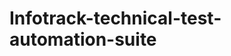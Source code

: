 # Infotrack-technical-test-automation-suite
<title><H1>API test suite</H1> <title>
<p>This Test Suite is used for Testing and Validating ENDPOINTS for the following base url:
https://reqres.in/
<br>
<H2>TEST SUITE HIGH LEVEL BREAKDOWN</H2></p>
<strong>- NOTE: Please refer to each subsections for detailed test Overview and description </strong>
<br>
<H3>FUNCTIONAL TESTS</H3>
<H4>BEARER TOKEN VALUE TEST</H4>
<p>Tests to obtain and Submit a bearer token to multiple endpoints (GET,POST,PUT,DELETE)</p>
<H4>NEGATIVE TESTS</H4>
<i>Used to Test Negative scenarios where input of invalid or incorrect data, etc are used to test expected error handling and responses from the API endpoint and/or response contents.</i>
<H4>E2E TESTS</H4>
<p>Used to test E2E Flows Scenarios</p>


<br>

<H2>INTSRUCTIONS</H2>
<H3><strong>HOW TO RUN:</strong></H3>
<p>Download Postman Client via web browser or via Node Package Manager
https://www.postman.com/
https://www.npmjs.com/get-npm
(OPTIONAL)
Download Newman to run the collection suite via Command Line Interface or Terminal using the following Node Package Manager command</p>
<i>$ npm install -g newman</i>
<p>*Please verify you are using the latest version of NPM and POSTMAN for compatibility.</p>

<footer>
<p><i>Created by Harold Baldwin (github: sirhazman07)
 on 15/05/2017<p><i>
<p>This source code (collection and environment files hosted in github 
<a href= "https://github.com/sirhazman07/Infotrack-technical-test-automation-suite">here</a>
</p>
</footer>
